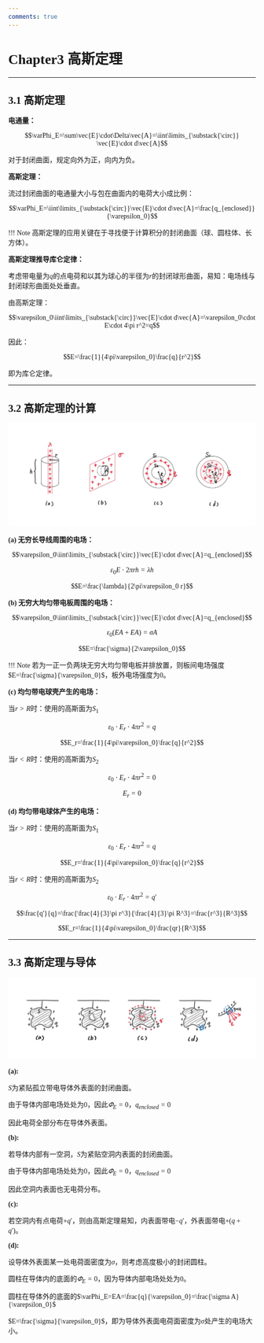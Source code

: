 ```yaml
---
comments: true
---
```


<span style="font-family: 'Times New Roman';">

# Chapter3 高斯定理

***

## 3.1 高斯定理

**电通量：**

$$\varPhi_E=\sum\vec{E}\cdot\Delta\vec{A}=\iint\limits_{\substack{\circ}} \vec{E}\cdot d\vec{A}$$

对于封闭曲面，规定向外为正，向内为负。

**高斯定理：**

流过封闭曲面的电通量大小与包在曲面内的电荷大小成比例：

$$\varPhi_E=\iint\limits_{\substack{\circ}}\vec{E}\cdot d\vec{A}=\frac{q_{enclosed}}{\varepsilon_0}$$

!!! Note
    高斯定理的应用关键在于寻找便于计算积分的封闭曲面（球、圆柱体、长方体）。

**高斯定理推导库仑定律：**

考虑带电量为$q$的点电荷和以其为球心的半径为$r$的封闭球形曲面，易知：电场线与封闭球形曲面处处垂直。

由高斯定理：

$$\varepsilon_0\iint\limits_{\substack{\circ}}\vec{E}\cdot d\vec{A}=\varepsilon_0\cdot E\cdot 4\pi r^2=q$$

因此：

$$E=\frac{1}{4\pi\varepsilon_0}\frac{q}{r^2}$$

即为库仑定律。

***

## 3.2 高斯定理的计算

![alt text](image/3.1.jpg)

**(a) 无穷长导线周围的电场：**

$$\varepsilon_0\iint\limits_{\substack{\circ}}\vec{E}\cdot d\vec{A}=q_{enclosed}$$

$$\varepsilon_0E\cdot 2\pi rh=\lambda h$$

$$E=\frac{\lambda}{2\pi\varepsilon_0 r}$$

**(b) 无穷大均匀带电板周围的电场：**

$$\varepsilon_0\iint\limits_{\substack{\circ}}\vec{E}\cdot d\vec{A}=q_{enclosed}$$

$$\varepsilon_0(EA+EA)=\sigma A$$

$$E=\frac{\sigma}{2\varepsilon_0}$$

!!! Note
    若为一正一负两块无穷大均匀带电板并排放置，则板间电场强度$E=\frac{\sigma}{\varepsilon_0}$，板外电场强度为0。

**(c) 均匀带电球壳产生的电场：**

当$r>R$时：使用的高斯面为$S_1$

$$\varepsilon_0\cdot E_r\cdot 4\pi r^2=q$$

$$E_r=\frac{1}{4\pi\varepsilon_0}\frac{q}{r^2}$$

当$r<R$时：使用的高斯面为$S_2$

$$\varepsilon_0\cdot E_r\cdot 4\pi r^2=0$$

$$E_r=0$$

**(d) 均匀带电球体产生的电场：**

当$r>R$时：使用的高斯面为$S_1$

$$\varepsilon_0\cdot E_r\cdot 4\pi r^2=q$$

$$E_r=\frac{1}{4\pi\varepsilon_0}\frac{q}{r^2}$$

当$r<R$时：使用的高斯面为$S_2$

$$\varepsilon_0\cdot E_r\cdot 4\pi r^2=q'$$

$$\frac{q'}{q}=\frac{\frac{4}{3}\pi r^3}{\frac{4}{3}\pi R^3}=\frac{r^3}{R^3}$$

$$E_r=\frac{1}{4\pi\varepsilon_0}\frac{qr}{R^3}$$

***

## 3.3 高斯定理与导体

![alt text](image/3.2.jpg)

**(a):**

$S$为紧贴孤立带电导体外表面的封闭曲面。

由于导体内部电场处处为0，因此$\varPhi_E=0$，$q_{enclosed}=0$

因此电荷全部分布在导体外表面。

**(b):**

若导体内部有一空洞，$S$为紧贴空洞内表面的封闭曲面。

由于导体内部电场处处为0，因此$\varPhi_E=0$，$q_{enclosed}=0$

因此空洞内表面也无电荷分布。

**(c):**

若空洞内有点电荷$+q'$，则由高斯定理易知，内表面带电$-q'$，外表面带电$+(q+q')$。

**(d):**

设导体外表面某一处电荷面密度为$\sigma$，则考虑高度极小的封闭圆柱。

圆柱在导体内的底面的$\varPhi_E=0$，因为导体内部电场处处为0。

圆柱在导体外的底面的$\varPhi_E=EA=\frac{q}{\varepsilon_0}=\frac{\sigma A}{\varepsilon_0}$

$E=\frac{\sigma}{\varepsilon_0}$，即为导体外表面电荷面密度为$\sigma$处产生的电场大小。
